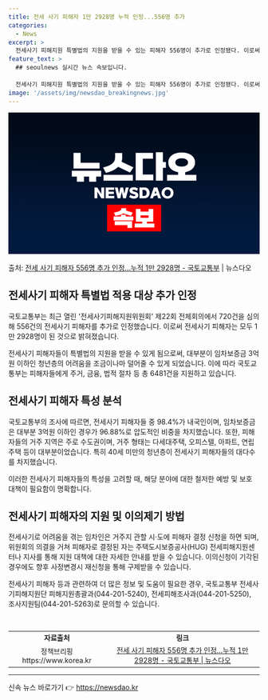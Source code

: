 ```yaml
---
title: 전세 사기 피해자 1만 2928명 누적 인정...556명 추가
categories:
  - News
excerpt: >
  전세사기 피해지원 특별법의 지원을 받을 수 있는 피해자 556명이 추가로 인정됐다. 이로써 지난해 6월 이후…
feature_text: >
  ## seoulnews 실시간 뉴스 속보입니다.

  전세사기 피해지원 특별법의 지원을 받을 수 있는 피해자 556명이 추가로 인정됐다. 이로써 지난해 6월 이후…
image: '/assets/img/newsdao_breakingnews.jpg'
---
```


![뉴스다오 속보](/assets/img/newsdao_breakingnews.jpg)

<p>출처: <a href="https://newsdao.kr/3205" rel="dofollow">전세 사기 피해자 556명 추가 인정…누적 1만 2928명 - 국토교통부</a> | 뉴스다오</p>

<h2 data-ke-size="size26">전세사기 피해자 특별법 적용 대상 추가 인정</h2>
국토교통부는 최근 열린 '전세사기피해지원위원회' 제22회 전체회의에서 720건을 심의해 556건의 전세사기 피해자를 추가로 인정했습니다. 이로써 전세사기 피해자는 모두 1만 2928명이 된 것으로 밝혀졌습니다.

<p data-ke-size="size16">전세사기 피해자들이 특별법의 지원을 받을 수 있게 됨으로써, 대부분이 임차보증금 3억원 이하인 청년층의 어려움을 조금이나마 덜어줄 수 있게 되었습니다. 이에 따라 국토교통부는 피해자들에게 주거, 금융, 법적 절차 등 총 6481건을 지원하고 있습니다.</p>

<h2 data-ke-size="size26">전세사기 피해자 특성 분석</h2>
국토교통부의 조사에 따르면, 전세사기 피해자들 중 98.4%가 내국인이며, 임차보증금은 대부분 3억원 이하인 경우가 96.88%로 압도적인 비중을 차지했습니다. 또한, 피해자들의 거주 지역은 주로 수도권이며, 거주 형태는 다세대주택, 오피스텔, 아파트, 연립주택 등이 대부분이었습니다. 특히 40세 미만의 청년층이 전세사기 피해자들의 대다수를 차지했습니다.

<p data-ke-size="size16">이러한 전세사기 피해자들의 특성을 고려할 때, 해당 분야에 대한 철저한 예방 및 보호 대책이 필요함이 명확합니다.</p>

<h2 data-ke-size="size26">전세사기 피해자의 지원 및 이의제기 방법</h2>
전세사기로 어려움을 겪는 임차인은 거주지 관할 시·도에 피해자 결정 신청을 하면 되며, 위원회의 의결을 거쳐 피해자로 결정된 자는 주택도시보증공사(HUG) 전세피해지원센터나 지사를 통해 지원 대책에 대한 자세한 안내를 받을 수 있습니다. 이의신청이 기각된 경우에도 향후 사정변경시 재신청을 통해 구제받을 수 있습니다.

<p data-ke-size="size16">전세사기 피해자 등과 관련하여 더 많은 정보 및 도움이 필요한 경우, 국토교통부 전세사기피해지원단 피해지원총괄과(044-201-5240), 전세피해조사과(044-201-5250), 조사지원팀(044-201-5263)로 문의할 수 있습니다.</p>

<p data-ke-size="size16">&nbsp;</p>

<table>
	<tr>
		<td style="text-align: center; height: 17px;"><b>자료출처</b></td>
		<td style="text-align: center; height: 17px;"><b>링크</b></td>
	</tr>
	<tr>
		<td style="text-align: center; height: 17px;">정책브리핑 https://www.korea.kr</td>
		<td style="text-align: center; height: 17px;"><a href="https://newsdao.kr/3205">전세 사기 피해자 556명 추가 인정…누적 1만 2928명 - 국토교통부 | 뉴스다오</a></td>
	</tr>
</table>
<hr> 

신속 뉴스 바로가기 👉 <a href="https://newsdao.kr" rel="dofollow">https://newsdao.kr</a>


